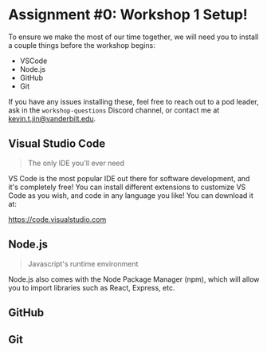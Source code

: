 # Assignment #0: Workshop 1 Setup!

To ensure we make the most of our time together, we will need you to install a couple things before the workshop begins:
- VSCode
- Node.js
- GitHub
- Git

If you have any issues installing these, feel free to reach out to a pod leader, ask in the `workshop-questions` Discord channel, or contact me at kevin.t.jin@vanderbilt.edu.

## Visual Studio Code
> The only IDE you'll ever need

VS Code is the most popular IDE out there for software development, and it's completely free! You can install different extensions to customize VS Code as you wish, and code in any language you like! You can download it at:

https://code.visualstudio.com

## Node.js
> Javascript's runtime environment

Node.js also comes with the Node Package Manager (npm), which will allow you to import libraries such as React, Express, etc.
## GitHub

## Git

